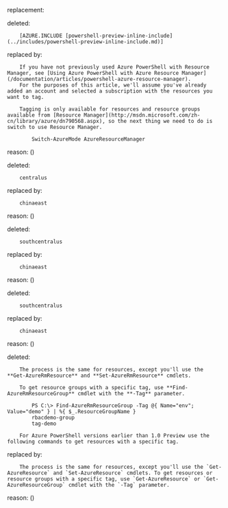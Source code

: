 replacement:

deleted:

		[AZURE.INCLUDE [powershell-preview-inline-include](../includes/powershell-preview-inline-include.md)]

replaced by:

		If you have not previously used Azure PowerShell with Resource Manager, see [Using Azure PowerShell with Azure Resource Manager](/documentation/articles/powershell-azure-resource-manager).
		For the purposes of this article, we'll assume you've already added an account and selected a subscription with the resources you want to tag.
		
		Tagging is only available for resources and resource groups available from [Resource Manager](http://msdn.microsoft.com/zh-cn/library/azure/dn790568.aspx), so the next thing we need to do is switch to use Resource Manager.
		
		    Switch-AzureMode AzureResourceManager

reason: ()

deleted:

		centralus

replaced by:

		chinaeast

reason: ()

deleted:

		southcentralus

replaced by:

		chinaeast

reason: ()

deleted:

		southcentralus

replaced by:

		chinaeast

reason: ()

deleted:

		The process is the same for resources, except you'll use the **Get-AzureRmResource** and **Set-AzureRmResource** cmdlets. 
		
		To get resource groups with a specific tag, use **Find-AzureRmResourceGroup** cmdlet with the **-Tag** parameter.
		
		    PS C:\> Find-AzureRmResourceGroup -Tag @{ Name="env"; Value="demo" } | %{ $_.ResourceGroupName }
		    rbacdemo-group
		    tag-demo
		
		For Azure PowerShell versions earlier than 1.0 Preview use the following commands to get resources with a specific tag.

replaced by:

		The process is the same for resources, except you'll use the `Get-AzureResource` and `Set-AzureResource` cmdlets. To get resources or resource groups with a specific tag, use `Get-AzureResource` or `Get-AzureResourceGroup` cmdlet with the `-Tag` parameter.

reason: ()

